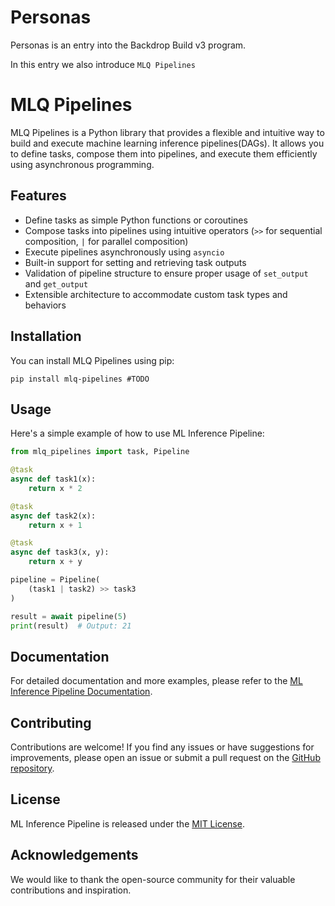 # Personas

Personas is an entry into the Backdrop Build v3 program.

In this entry we also introduce `MLQ Pipelines`

# MLQ Pipelines

MLQ Pipelines is a Python library that provides a flexible and intuitive way to build and execute machine learning inference pipelines(DAGs). It allows you to define tasks, compose them into pipelines, and execute them efficiently using asynchronous programming.

## Features

- Define tasks as simple Python functions or coroutines
- Compose tasks into pipelines using intuitive operators (`>>` for sequential composition, `|` for parallel composition)
- Execute pipelines asynchronously using `asyncio`
- Built-in support for setting and retrieving task outputs
- Validation of pipeline structure to ensure proper usage of `set_output` and `get_output`
- Extensible architecture to accommodate custom task types and behaviors

## Installation

You can install MLQ Pipelines using pip:

```
pip install mlq-pipelines #TODO
```

## Usage

Here's a simple example of how to use ML Inference Pipeline:

```python
from mlq_pipelines import task, Pipeline

@task
async def task1(x):
    return x * 2

@task
async def task2(x):
    return x + 1

@task
async def task3(x, y):
    return x + y

pipeline = Pipeline(
    (task1 | task2) >> task3
)

result = await pipeline(5)
print(result)  # Output: 21
```

## Documentation

For detailed documentation and more examples, please refer to the [ML Inference Pipeline Documentation](link-to-documentation).

## Contributing

Contributions are welcome! If you find any issues or have suggestions for improvements, please open an issue or submit a pull request on the [GitHub repository](link-to-repository).

## License

ML Inference Pipeline is released under the [MIT License](link-to-license).

## Acknowledgements

We would like to thank the open-source community for their valuable contributions and inspiration.

